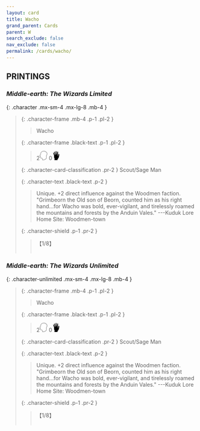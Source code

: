 ```yaml
---
layout: card
title: Wacho
grand_parent: Cards
parent: W
search_exclude: false
nav_exclude: false
permalink: /cards/wacho/
---
```


## PRINTINGS


### _Middle-earth: The Wizards Limited_

{: .character .mx-sm-4 .mx-lg-8 .mb-4 }
> {: .character-frame .mb-4 .p-1 .pl-2 }
> > <div class="card-mp"></div>
> > <div class="character-card-name">Wacho</div>
>
> {: .character-frame .black-text .p-1 .pl-2 }
> > 2![](/assets/images/mind.svg) 0![](/assets/images/di.svg)
>
> {: .character-card-classification .pr-2 }
> Scout/Sage Man
>
> {: .character-text .black-text .p-2 }
> > Unique. +2 direct influence against the Woodmen faction.  "Grimbeorn the Old son of Beorn, counted him as his right hand...for Wacho was bold, ever-vigilant, and tirelessly roamed the mountains and forests by the Anduin Vales." ---Kuduk Lore  Home Site: Woodmen-town 
>
> {: .character-shield .p-1 .pr-2 }
> > <div class="card-shield">【1/8】</div>
> > <div class="card-corruption">&nbsp;</div>

### _Middle-earth: The Wizards Unlimited_

{: .character-unlimited .mx-sm-4 .mx-lg-8 .mb-4 }
> {: .character-frame .mb-4 .p-1 .pl-2 }
> > <div class="card-mp"></div>
> > <div class="character-card-name">Wacho</div>
>
> {: .character-frame .black-text .p-1 .pl-2 }
> > 2![](/assets/images/mind.svg) 0![](/assets/images/di.svg)
>
> {: .character-card-classification .pr-2 }
> Scout/Sage Man
>
> {: .character-text .black-text .p-2 }
> > Unique. +2 direct influence against the Woodmen faction.  "Grimbeorn the Old son of Beorn, counted him as his right hand...for Wacho was bold, ever-vigilant, and tirelessly roamed the mountains and forests by the Anduin Vales." ---Kuduk Lore  Home Site: Woodmen-town 
>
> {: .character-shield .p-1 .pr-2 }
> > <div class="card-shield">【1/8】</div>
> > <div class="card-corruption">&nbsp;</div>
